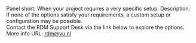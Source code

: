 Panel short: When your project requires a very specific setup.
Description: If none of the options satisfy your requirements, a custom setup or configuration may be possible. <br> Contact the RDM Support Desk via the link below to explore the options.
More info URL: rdm@vu.nl
